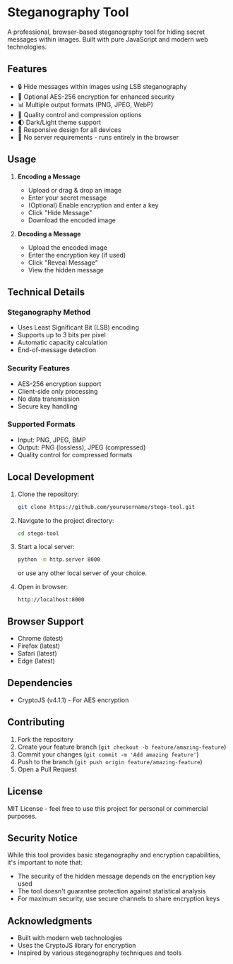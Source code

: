 # Steganography Tool

A professional, browser-based steganography tool for hiding secret messages within images. Built with pure JavaScript and modern web technologies.

## Features

- 🔒 Hide messages within images using LSB steganography
- 🔐 Optional AES-256 encryption for enhanced security
- 📊 Multiple output formats (PNG, JPEG, WebP)
- 🎨 Quality control and compression options
- 🌓 Dark/Light theme support
- 📱 Responsive design for all devices
- 🚫 No server requirements - runs entirely in the browser

## Usage

1. **Encoding a Message**
   - Upload or drag & drop an image
   - Enter your secret message
   - (Optional) Enable encryption and enter a key
   - Click "Hide Message"
   - Download the encoded image

2. **Decoding a Message**
   - Upload the encoded image
   - Enter the encryption key (if used)
   - Click "Reveal Message"
   - View the hidden message

## Technical Details

### Steganography Method
- Uses Least Significant Bit (LSB) encoding
- Supports up to 3 bits per pixel
- Automatic capacity calculation
- End-of-message detection

### Security Features
- AES-256 encryption support
- Client-side only processing
- No data transmission
- Secure key handling

### Supported Formats
- Input: PNG, JPEG, BMP
- Output: PNG (lossless), JPEG (compressed)
- Quality control for compressed formats

## Local Development

1. Clone the repository:
   ```bash
   git clone https://github.com/yourusername/stego-tool.git
   ```

2. Navigate to the project directory:
   ```bash
   cd stego-tool
   ```

3. Start a local server:
   ```bash
   python -m http.server 8000
   ```
   or use any other local server of your choice.

4. Open in browser:
   ```
   http://localhost:8000
   ```

## Browser Support

- Chrome (latest)
- Firefox (latest)
- Safari (latest)
- Edge (latest)

## Dependencies

- CryptoJS (v4.1.1) - For AES encryption

## Contributing

1. Fork the repository
2. Create your feature branch (`git checkout -b feature/amazing-feature`)
3. Commit your changes (`git commit -m 'Add amazing feature'`)
4. Push to the branch (`git push origin feature/amazing-feature`)
5. Open a Pull Request

## License

MIT License - feel free to use this project for personal or commercial purposes.

## Security Notice

While this tool provides basic steganography and encryption capabilities, it's important to note that:
- The security of the hidden message depends on the encryption key used
- The tool doesn't guarantee protection against statistical analysis
- For maximum security, use secure channels to share encryption keys

## Acknowledgments

- Built with modern web technologies
- Uses the CryptoJS library for encryption
- Inspired by various steganography techniques and tools